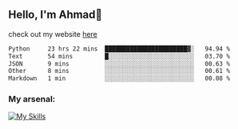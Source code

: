 
## Hello, I'm Ahmad👋

check out my website [here](https://ahmadalwi.com/)

<!--START_SECTION:waka-->

```txt
Python     23 hrs 22 mins  ███████████████████████▓░   94.94 %
Text       54 mins         █░░░░░░░░░░░░░░░░░░░░░░░░   03.70 %
JSON       9 mins          ░░░░░░░░░░░░░░░░░░░░░░░░░   00.63 %
Other      8 mins          ░░░░░░░░░░░░░░░░░░░░░░░░░   00.61 %
Markdown   1 min           ░░░░░░░░░░░░░░░░░░░░░░░░░   00.08 %
```

<!--END_SECTION:waka-->

### My arsenal:

[![My Skills](https://skillicons.dev/icons?i=js,ts,py,go,react,nextjs,svelte,nodejs,django,tailwind,html,css,sass,firebase,mongodb,postgres,mysql,redis,git,github,docker,vscode,figma,godot)](https://skillicons.dev)
